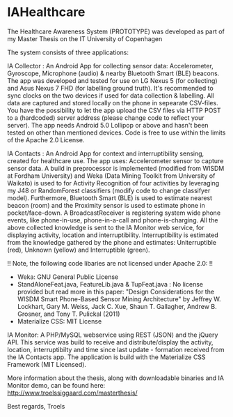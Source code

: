 # IAHealthcare
The Healthcare Awareness System (PROTOTYPE) was developed as part of my Master Thesis on the IT University of Copenhagen

The system consists of three applications:

IA Collector : An Android App for collecting sensor data: Accelerometer, Gyroscope, Microphone (audio) & nearby Bluetooth Smart (BLE) beacons. The app was developed and tested for use on LG Nexus 5 (for collecting) and Asus Nexus 7 FHD (for labelling ground truth). It's recommended to sync clocks on the two devices if used for data collection & labelling. All data are captured and stored locally on the phone in sepearate CSV-files. You have the possibility to let the app upload the CSV files via HTTP POST to a (hardcoded) server address (please change code to reflect your server). The app needs Android 5.0 Lollipop or above and hasn't been tested on other than mentioned devices. Code is free to use within the limits of the Apache 2.0 License. 

IA Contacts : An Android App for context and interruptibility sensing, created for healthcare use. The app uses: Accelerometer sensor to capture sensor data. A build in preprocessor is implemented (modified from WISDM at Fordham University) and Weka (Data Mining Toolkit from University of Waikato) is used to for Activity Recognition of four activities by leveraging my J48 or RandomForest classifiers (modify code to change classifyer model). Furthermore, Bluetooth Smart (BLE) is used to estimate nearest beacon (room) and the Proximity sensor is used to estimate phone in pocket/face-down. A BroadcastReceiver is registering system wide phone events, like phone-in-use, phone-in-a-call and phone-is-charging. All the above collected knowledge is sent to the IA Monitor web service, for displaying activity, location and interruptibility. Interruptibility is estimated from the knowledge gathered by the phone and estimates: Uniterruptible (red), Unknown (yellow) and Interruptible (green).

!! Note, the following code libaries are not licensed under Apache 2.0: !!
 * Weka: GNU General Public License
 * StandAloneFeat.java, FeatureLib.java & TupFeat.java : No license provided but read more in this paper: "Design Considerations for the WISDM Smart Phone-Based Sensor Mining Architecture" by Jeffrey W. Lockhart, Gary M. Weiss, Jack C. Xue, Shaun T. Gallagher, Andrew B. Grosner, and Tony T. Pulickal (2011)
 * Materialize CSS: MIT License
 
IA Monitor: A PHP/MySQL webservice using REST (JSON) and the jQuery API. This service was build to receive and distribute/display the activity, location, interruptibilty and time since last update - formation received from the IA Contacts app. The application is build with the Materialize CSS Framework (MIT Licensed).

More information about the thesis, along with downloadable binaries and IA Monitor demo, can be found here:
http://www.troelssiggaard.com/masterthesis/

Best regards,
Troels



